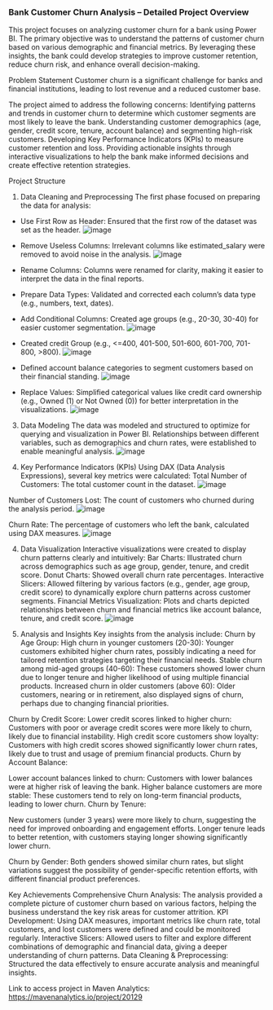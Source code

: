 
### Bank Customer Churn Analysis – Detailed Project Overview
This project focuses on analyzing customer churn for a bank using Power BI. 
The primary objective was to understand the patterns of customer churn based on various demographic and financial metrics. 
By leveraging these insights, the bank could develop strategies to improve customer retention, reduce churn risk, and enhance overall decision-making.

Problem Statement
Customer churn is a significant challenge for banks and financial institutions, 
leading to lost revenue and a reduced customer base. 

The project aimed to address the following concerns:
Identifying patterns and trends in customer churn to determine which customer segments are most likely to leave the bank.
Understanding customer demographics (age, gender, credit score, tenure, account balance) and segmenting high-risk customers.
Developing Key Performance Indicators (KPIs) to measure customer retention and loss.
Providing actionable insights through interactive visualizations to help the bank make informed decisions and create effective retention strategies.


Project Structure
1. Data Cleaning and Preprocessing
The first phase focused on preparing the data for analysis:
- Use First Row as Header: Ensured that the first row of the dataset was set as the header.
![image](https://github.com/user-attachments/assets/21d70a4e-33d8-4652-8a71-e831381c877d)
- Remove Useless Columns: Irrelevant columns like estimated_salary were removed to avoid noise in the analysis.
![image](https://github.com/user-attachments/assets/e9eeaf80-3719-4341-97ef-369769397466)
- Rename Columns: Columns were renamed for clarity, making it easier to interpret the data in the final reports.
- Prepare Data Types: Validated and corrected each column’s data type (e.g., numbers, text, dates).
- Add Conditional Columns:
Created age groups (e.g., 20-30, 30-40) for easier customer segmentation.
![image](https://github.com/user-attachments/assets/4ef6379d-e3f6-45e5-aba7-d5f835928af9)

- Created credit Group (e.g., <=400, 401-500, 501-600, 601-700, 701-800, >800).
![image](https://github.com/user-attachments/assets/75959722-1bd7-4a17-8893-64aea767bf26)

- Defined account balance categories to segment customers based on their financial standing.
![image](https://github.com/user-attachments/assets/3999efdd-b384-4a5a-8c67-021b14e1a672)

- Replace Values: Simplified categorical values like credit card ownership (e.g., Owned (1) or Not Owned (0)) for better interpretation in the visualizations.
![image](https://github.com/user-attachments/assets/6ec48a39-10b2-40d2-a23a-038dacc236a3)


3. Data Modeling
The data was modeled and structured to optimize for querying and visualization in Power BI. Relationships between different variables, such as demographics and churn rates, were established to enable meaningful analysis.
![image](https://github.com/user-attachments/assets/c7de9036-a220-422d-a7fb-67ef76ead67b)


5. Key Performance Indicators (KPIs)
Using DAX (Data Analysis Expressions), several key metrics were calculated:
Total Number of Customers: The total customer count in the dataset.
![image](https://github.com/user-attachments/assets/abb954d4-d888-4a81-adbb-79b52c958d78)

Number of Customers Lost: The count of customers who churned during the analysis period.
![image](https://github.com/user-attachments/assets/de6ef988-d782-4b70-88cf-7e3f456e32da)

Churn Rate: The percentage of customers who left the bank, calculated using DAX measures.
![image](https://github.com/user-attachments/assets/6bab089e-b112-4872-b6cb-a50376fd6fc0)

4. Data Visualization
Interactive visualizations were created to display churn patterns clearly and intuitively:
Bar Charts: Illustrated churn across demographics such as age group, gender, tenure, and credit score.
Donut Charts: Showed overall churn rate percentages.
Interactive Slicers: Allowed filtering by various factors (e.g., gender, age group, credit score) to dynamically explore churn patterns across customer segments.
Financial Metrics Visualization: Plots and charts depicted relationships between churn and financial metrics like account balance, tenure, and credit score.
![image](https://github.com/user-attachments/assets/6bec11c4-db65-4816-a83a-104a984f8bc8)


6. Analysis and Insights
Key insights from the analysis include:
Churn by Age Group:
High churn in younger customers (20-30): Younger customers exhibited higher churn rates, possibly indicating a need for tailored retention strategies targeting their financial needs.
Stable churn among mid-aged groups (40-60): These customers showed lower churn due to longer tenure and higher likelihood of using multiple financial products.
Increased churn in older customers (above 60): Older customers, nearing or in retirement, also displayed signs of churn, perhaps due to changing financial priorities.

Churn by Credit Score:
Lower credit scores linked to higher churn: Customers with poor or average credit scores were more likely to churn, likely due to financial instability.
High credit score customers show loyalty: Customers with high credit scores showed significantly lower churn rates, likely due to trust and usage of premium financial products.
Churn by Account Balance:

Lower account balances linked to churn: Customers with lower balances were at higher risk of leaving the bank.
Higher balance customers are more stable: These customers tend to rely on long-term financial products, leading to lower churn.
Churn by Tenure:

New customers (under 3 years) were more likely to churn, suggesting the need for improved onboarding and engagement efforts.
Longer tenure leads to better retention, with customers staying longer showing significantly lower churn.

Churn by Gender:
Both genders showed similar churn rates, but slight variations suggest the possibility of gender-specific retention efforts, with different financial product preferences.

Key Achievements
Comprehensive Churn Analysis: The analysis provided a complete picture of customer churn based on various factors, helping the business understand the key risk areas for customer attrition.
KPI Development: Using DAX measures, important metrics like churn rate, total customers, and lost customers were defined and could be monitored regularly.
Interactive Slicers: Allowed users to filter and explore different combinations of demographic and financial data, giving a deeper understanding of churn patterns.
Data Cleaning & Preprocessing: Structured the data effectively to ensure accurate analysis and meaningful insights.

Link to access project in Maven Analytics:
https://mavenanalytics.io/project/20129
